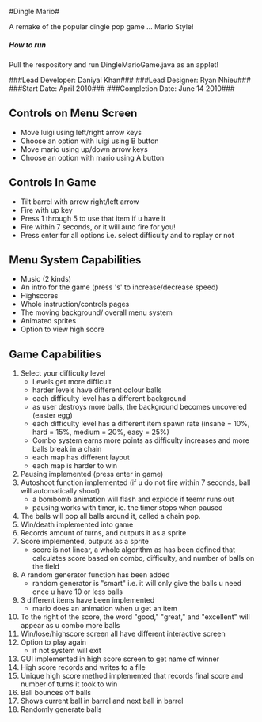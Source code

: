 #Dingle Mario#

A remake of the popular dingle pop game ... Mario Style!

##### How to run 
Pull the respository and run DingleMarioGame.java as an applet!

###Lead Developer: Daniyal Khan###
###Lead Designer: Ryan Nhieu###
###Start Date: April 2010###
###Completion Date: June 14 2010###


Controls on Menu Screen
--------------------------
- Move luigi using left/right arrow keys
- Choose an option with luigi using B button
- Move mario using up/down arrow keys
- Choose an option with mario using A button

Controls In Game
------------------
-  Tilt barrel with arrow right/left arrow
-  Fire with up key
-  Press 1 through 5 to use that item if u have it
-  Fire within 7 seconds, or it will auto fire for you!
-  Press enter for all options i.e. select difficulty and to replay or not


Menu System Capabilities
-------------------------
-  Music (2 kinds)
-  An intro for the game (press 's' to increase/decrease speed)
-  Highscores
-  Whole instruction/controls pages
-  The moving background/ overall menu system
-  Animated sprites
-  Option to view high score

Game Capabilities
---------------------
1. Select your difficulty level
    - Levels get more difficult
    - harder levels have different colour balls
    - each difficulty level has a different background
    - as user destroys more balls, the background becomes uncovered (easter egg)
    - each difficulty level has a different item spawn rate (insane = 10%, hard = 15%, medium = 20%, easy = 25%)
    - Combo system earns more points as difficulty increases and more balls break in a chain
    - each map has different layout
    - each map is harder to win
2. Pausing implemented (press enter in game)
3. Autoshoot function implemented (if u do not fire within 7 seconds, ball will automatically shoot)
    - a bombomb animation will flash and explode if teemr runs out
    - pausing works with timer, ie. the timer stops when paused
4. The balls will pop all balls around it, called a chain pop.
7. Win/death implemented into game
8. Records amount of turns, and outputs it as a sprite
8. Score implemented, outputs as a sprite
    - score is not linear, a whole algorithm as has been defined that calculates score based on combo, difficulty, and number of balls on the field
9. A random generator function has been added
    - random generator is "smart" i.e. it will only give the balls u need once u have 10 or less balls
10. 3 different items have been implemented
    - mario does an animation when u get an item
11. To the right of the score, the word "good," "great," and "excellent" will appear as u combo more balls
12. Win/lose/highscore screen all have different interactive screen
13. Option to play again
    - if not system will exit
14. GUI implemented in high score screen to get name of winner
15. High score records and writes to a file
16. Unique high score method implemented that records final score and number of turns it took to win
17. Ball bounces off balls
18. Shows current ball in barrel and next ball in barrel
19. Randomly generate balls
